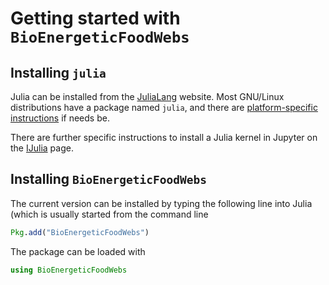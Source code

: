 # Getting started with `BioEnergeticFoodWebs`

## Installing `julia`

Julia can be installed from the [JuliaLang][jll] website. Most GNU/Linux
distributions have a package named `julia`, and there are [platform-specific
instructions][pfsi] if needs be.

[jll]: http://julialang.org/downloads/ "JuliaLang download page"
[pfsi]: http://julialang.org/downloads/platform.html "Platform-specific installation instructions"

There are further specific instructions to install a Julia kernel in Jupyter
on the [IJulia](https://github.com/JuliaLang/IJulia.jl) page.

## Installing `BioEnergeticFoodWebs`

The current version can be installed by typing the following line into Julia
(which is usually started from the command line

``` julia
Pkg.add("BioEnergeticFoodWebs")
```

The package can be loaded with

``` julia
using BioEnergeticFoodWebs
```
